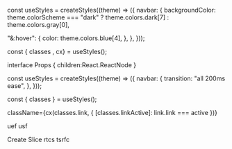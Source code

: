 <!-- class -->

const useStyles = createStyles((theme) => ({
navbar: {
backgroundColor: theme.colorScheme === "dark" ? theme.colors.dark[7] : theme.colors.gray[0],

"&:hover": {
color: theme.colors.blue[4],
},
},
}));

const { classes , cx} = useStyles();

interface Props {
children:React.ReactNode
}

const useStyles = createStyles((theme) => ({
navbar: {
transition: "all 200ms ease",
},
}));

const { classes } = useStyles();

className={cx(classes.link, { [classes.linkActive]: link.link === active })}

uef
usf

Create Slice
rtcs
tsrfc
